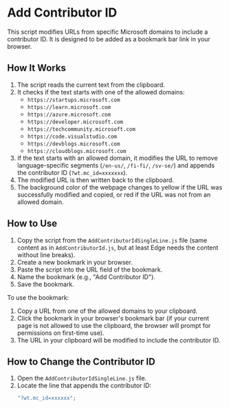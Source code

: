 # Add Contributor ID

This script modifies URLs from specific Microsoft domains to include a contributor ID. It is designed to be added as a bookmark bar link in your browser.

## How It Works

1. The script reads the current text from the clipboard.
2. It checks if the text starts with one of the allowed domains:
    - `https://startups.microsoft.com`
    - `https://learn.microsoft.com`
    - `https://azure.microsoft.com`
    - `https://developer.microsoft.com`
    - `https://techcommunity.microsoft.com`
    - `https://code.visualstudio.com`
    - `https://devblogs.microsoft.com`
    - `https://cloudblogs.microsoft.com`
3. If the text starts with an allowed domain, it modifies the URL to remove language-specific segments (`/en-us/`, `/fi-fi/`, `/sv-se/`) and appends the contributor ID (`?wt.mc_id=xxxxxxx`).
4. The modified URL is then written back to the clipboard.
5. The background color of the webpage changes to yellow if the URL was successfully modified and copied, or red if the URL was not from an allowed domain.

## How to Use

1. Copy the script from the `AddContributorIdSingleLine.js` file (same content as in `AddContributorId.js`, but at least Edge needs the content without line breaks).
2. Create a new bookmark in your browser.
3. Paste the script into the URL field of the bookmark.
4. Name the bookmark (e.g., "Add Contributor ID").
5. Save the bookmark.

To use the bookmark:
1. Copy a URL from one of the allowed domains to your clipboard.
2. Click the bookmark in your browser's bookmark bar (if your current page is not allowed to use the clipboard, the browser will prompt for permissions on first-time use).
3. The URL in your clipboard will be modified to include the contributor ID.

## How to Change the Contributor ID

1. Open the `AddContributorIdSingleLine.js` file.
2. Locate the line that appends the contributor ID:
    ```javascript
    "?wt.mc_id=xxxxxx";
    ```